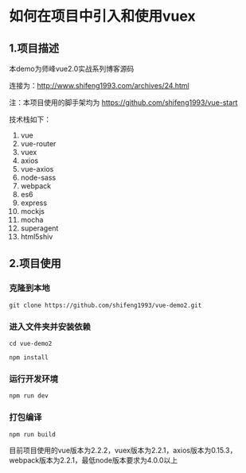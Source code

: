 # 如何在项目中引入和使用vuex
## 1.项目描述
本demo为师峰vue2.0实战系列博客源码 

连接为：http://www.shifeng1993.com/archives/24.html

注：本项目使用的脚手架均为 https://github.com/shifeng1993/vue-start


技术栈如下：
1. vue
2. vue-router
3. vuex
4. axios
5. vue-axios
6. node-sass
7. webpack
8. es6
9. express
10. mockjs
11. mocha
12. superagent
13. html5shiv

## 2.项目使用
### 克隆到本地
`git clone https://github.com/shifeng1993/vue-demo2.git`
### 进入文件夹并安装依赖
`cd vue-demo2`

`npm install`

### 运行开发环境
`npm run dev`

### 打包编译
`npm run build`

目前项目使用的vue版本为2.2.2，vuex版本为2.2.1，axios版本为0.15.3，webpack版本为2.2.1，最低node版本要求为4.0.0以上

